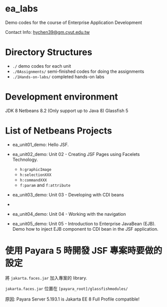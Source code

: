 # ea_labs
Demo codes for the course of Enterprise Application Development

Contact Info: hychen39@gm.cyut.edu.tw

# Directory Structures

- `./` demo codes for each unit
- `./0Assignments/`  semi-finished codes for doing the assignments
- `./1Hands-on-labs/` completed hands-on labs

# Development environment
JDK 8
Netbeans 8.2 (Only support up to Java 8)
Glassfish 5


# List of Netbeans Projects

- ea_unit01_demo: Hello JSF.

- ea_unit02_demo: Unit 02 - Creating JSF Pages using Facelets Technology.
  - `h:graphicImage`
  - `h:selectionXXX`
  - `h:commandXXX`
  - `f:param` and `f:attribute`

- ea_unit03_demo: Unit 03 - Developing with CDI beans
- 
- ea_unit04_demo: Unit 04 - Working with the navigation

- ea_unit05_demo: Unit 05 - Introduction to Enterprise JavaBean (EJB). Demo how to inject EJB component to CDI bean in the JSF application.

<!-- - ea_unit07_demo: 使用 Facade Pattern 實作資料庫的 CRUD.

- ea_unit08_demo

- ea_unit09_demo: Demo JPQL. Use the sample database in the Derby to demo the JPQL codes and use the JUnit to test them.
  
- ea_unit09_demo: Converter and Validator in the JSF framework.
  
- ea_unit11_demo: Handling application events in the JSF Framework. -->

# 使用 Payara 5 時開發 JSF 專案時要做的設定

將 `jakarta.faces.jar` 加入專案的 library.

`jakarta.faces.jar` 位置在 `[payara_root]/glassfishmodules/`

原因: Payara Server 5.193.1 is Jakarta EE 8 Full Profile compatible!

